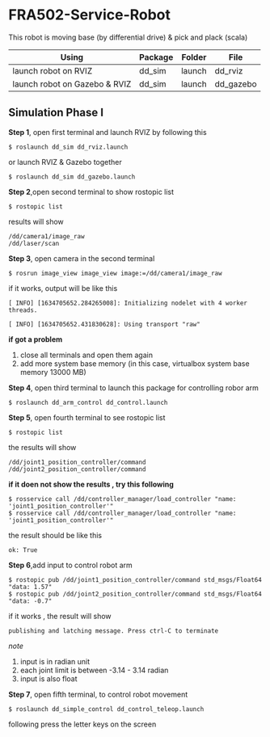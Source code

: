 # FRA502-Service-Robot
This robot is moving base (by differential drive) &amp; pick and plack (scala)

Using | Package | Folder | File
------|----|----|-------
launch robot on RVIZ | dd_sim | launch | dd_rviz
launch robot on Gazebo & RVIZ | dd_sim | launch | dd_gazebo


## Simulation Phase I
**Step 1**, open first terminal and launch RVIZ by following this 
~~~~~~
$ roslaunch dd_sim dd_rviz.launch
~~~~~~
or launch RVIZ & Gazebo together
~~~
$ roslaunch dd_sim dd_gazebo.launch
~~~

**Step 2**,open second terminal to show rostopic list
~~~
$ rostopic list
~~~
results will show 
~~~
/dd/camera1/image_raw
/dd/laser/scan
~~~

**Step 3**, open camera in the second terminal
~~~
$ rosrun image_view image_view image:=/dd/camera1/image_raw
~~~
if it works, output will be like this
~~~
[ INFO] [1634705652.284265008]: Initializing nodelet with 4 worker threads.

[ INFO] [1634705652.431830628]: Using transport "raw"
~~~
**if got a problem**
 1. close all terminals and open them again
 2. add more system base memory (in this case, virtualbox system base memory 13000 MB)

**Step 4**, open third terminal to launch this package for controlling robor arm
~~~
$ roslaunch dd_arm_control dd_control.launch
~~~

**Step 5**, open fourth terminal to see rostopic list 
~~~
$ rostopic list
~~~
the results will show 
~~~
/dd/joint1_position_controller/command
/dd/joint2_position_controller/command
~~~
**if it doen not show the results , try this following**
~~~
$ rosservice call /dd/controller_manager/load_controller "name: 'joint1_position_controller'"
$ rosservice call /dd/controller_manager/load_controller "name: 'joint1_position_controller'"
~~~
the result should be like this
~~~
ok: True
~~~

**Step 6**,add input to control robot arm
~~~
$ rostopic pub /dd/joint1_position_controller/command std_msgs/Float64 "data: 1.57"
$ rostopic pub /dd/joint2_position_controller/command std_msgs/Float64 "data: -0.7"
~~~
if it works , the result will show
~~~
publishing and latching message. Press ctrl-C to terminate
~~~
*note*
 1. input is in radian unit
 2. each joint limit is between -3.14 - 3.14 radian
 3. input is also float

**Step 7**, open fifth terminal, to control robot movement 
~~~
$ roslaunch dd_simple_control dd_control_teleop.launch
~~~
following press the letter keys on the screen

